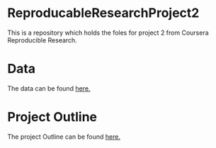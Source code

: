 # ReproducableResearchProject2
This is a repository which holds the foles for project 2 from Coursera Reproducible Research. 
# Data
The data can be found [here.](https://d396qusza40orc.cloudfront.net/repdata%2Fdata%2FStormData.csv.bz2)
# Project Outline
The project Outline can be found [here.](https://www.coursera.org/learn/reproducible-research/peer/OMZ37/course-project-2)
